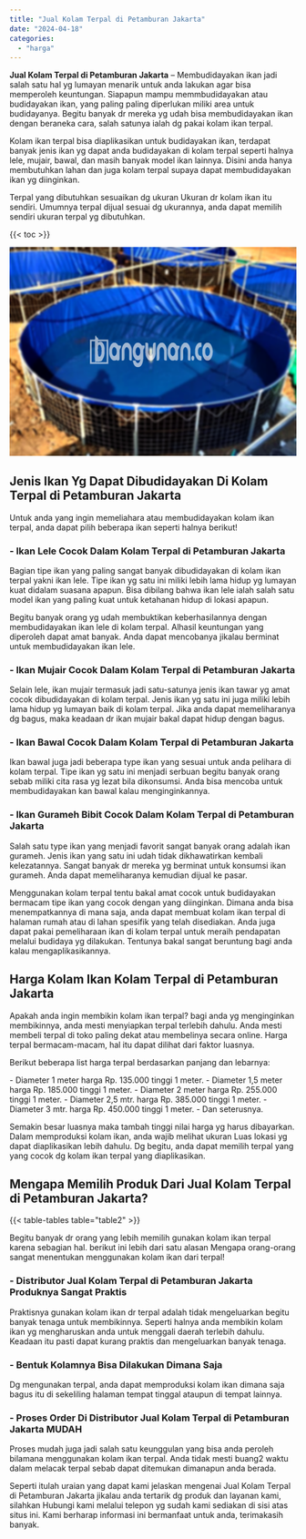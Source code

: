 ```yaml
---
title: "Jual Kolam Terpal di Petamburan Jakarta"
date: "2024-04-18"
categories: 
  - "harga"
---
```


**Jual Kolam Terpal di Petamburan Jakarta** – Membudidayakan ikan jadi salah satu hal yg lumayan menarik untuk anda lakukan agar bisa memperoleh keuntungan. Siapapun mampu memmbudidayakan atau budidayakan ikan, yang paling paling diperlukan miliki area untuk budidayanya. Begitu banyak dr mereka yg udah bisa membudidayakan ikan dengan beraneka cara, salah satunya ialah dg pakai kolam ikan terpal.

Kolam ikan terpal bisa diaplikasikan untuk budidayakan ikan, terdapat banyak jenis ikan yg dapat anda budidayakan di kolam terpal seperti halnya lele, mujair, bawal, dan masih banyak model ikan lainnya. Disini anda hanya membutuhkan lahan dan juga kolam terpal supaya dapat membudidayakan ikan yg diinginkan.

Terpal yang dibutuhkan sesuaikan dg ukuran Ukuran dr kolam ikan itu sendiri. Umumnya terpal dijual sesuai dg ukurannya, anda dapat memilih sendiri ukuran terpal yg dibutuhkan.

{{< toc >}}

![Jual Kolam Terpal di Petamburan Jakarta](/images/jual-kolam-terpal-03.png)

## Jenis Ikan Yg Dapat Dibudidayakan Di Kolam Terpal di Petamburan Jakarta

Untuk anda yang ingin memeliahara atau membudidayakan kolam ikan terpal, anda dapat pilih beberapa ikan seperti halnya berikut!

### \- Ikan Lele Cocok Dalam Kolam Terpal di Petamburan Jakarta

Bagian tipe ikan yang paling sangat banyak dibudidayakan di kolam ikan terpal yakni ikan lele. Tipe ikan yg satu ini miliki lebih lama hidup yg lumayan kuat didalam suasana apapun. Bisa dibilang bahwa ikan lele ialah salah satu model ikan yang paling kuat untuk ketahanan hidup di lokasi apapun.

Begitu banyak orang yg udah membuktikan keberhasilannya dengan membudidayakan ikan lele di kolam terpal. Alhasil keuntungan yang diperoleh dapat amat banyak. Anda dapat mencobanya jikalau berminat untuk membudidayakan ikan lele.

### \- Ikan Mujair Cocok Dalam Kolam Terpal di Petamburan Jakarta

Selain lele, ikan mujair termasuk jadi satu-satunya jenis ikan tawar yg amat cocok dibudidayakan di kolam terpal. Jenis ikan yg satu ini juga miliki lebih lama hidup yg lumayan baik di kolam terpal. Jika anda dapat memeliharanya dg bagus, maka keadaan dr ikan mujair bakal dapat hidup dengan bagus.

### \- Ikan Bawal Cocok Dalam Kolam Terpal di Petamburan Jakarta

Ikan bawal juga jadi beberapa type ikan yang sesuai untuk anda pelihara di kolam terpal. Tipe ikan yg satu ini menjadi serbuan begitu banyak orang sebab miliki cita rasa yg lezat bila dikonsumsi. Anda bisa mencoba untuk membudidayakan kan bawal kalau menginginkannya.

### \- Ikan Gurameh Bibit Cocok Dalam Kolam Terpal di Petamburan Jakarta

Salah satu type ikan yang menjadi favorit sangat banyak orang adalah ikan gurameh. Jenis ikan yang satu ini udah tidak dikhawatirkan kembali kelezatannya. Sangat banyak dr mereka yg berminat untuk konsumsi ikan gurameh. Anda dapat memeliharanya kemudian dijual ke pasar.

Menggunakan kolam terpal tentu bakal amat cocok untuk budidayakan bermacam tipe ikan yang cocok dengan yang diinginkan. Dimana anda bisa menempatkannya di mana saja, anda dapat membuat kolam ikan terpal di halaman rumah atau di lahan spesifik yang telah disediakan. Anda juga dapat pakai pemeliharaan ikan di kolam terpal untuk meraih pendapatan melalui budidaya yg dilakukan. Tentunya bakal sangat beruntung bagi anda kalau mengaplikasikannya.

## Harga Kolam Ikan Kolam Terpal di Petamburan Jakarta

Apakah anda ingin membikin kolam ikan terpal? bagi anda yg menginginkan membikinnya, anda mesti menyiapkan terpal terlebih dahulu. Anda mesti membeli terpal di toko paling dekat atau membelinya secara online. Harga terpal bermacam-macam, hal itu dapat dilihat dari faktor luasnya.

Berikut beberapa list harga terpal berdasarkan panjang dan lebarnya:

\- Diameter 1 meter harga Rp. 135.000 tinggi 1 meter. - Diameter 1,5 meter harga Rp. 185.000 tinggi 1 meter. - Diameter 2 meter harga Rp. 255.000 tinggi 1 meter. - Diameter 2,5 mtr. harga Rp. 385.000 tinggi 1 meter. - Diameter 3 mtr. harga Rp. 450.000 tinggi 1 meter. - Dan seterusnya.

Semakin besar luasnya maka tambah tinggi nilai harga yg harus dibayarkan. Dalam memproduksi kolam ikan, anda wajib melihat ukuran Luas lokasi yg dapat diaplikasikan lebih dahulu. Dg begitu, anda dapat memilih terpal yang yang cocok dg kolam ikan terpal yang diaplikasikan.

## Mengapa Memilih Produk Dari Jual Kolam Terpal di Petamburan Jakarta?

{{< table-tables table="table2" >}}

Begitu banyak dr orang yang lebih memilih gunakan kolam ikan terpal karena sebagian hal. berikut ini lebih dari satu alasan Mengapa orang-orang sangat menentukan menggunakan kolam ikan dari terpal!

### \- Distributor Jual Kolam Terpal di Petamburan Jakarta Produknya Sangat Praktis

Praktisnya gunakan kolam ikan dr terpal adalah tidak mengeluarkan begitu banyak tenaga untuk membikinnya. Seperti halnya anda membikin kolam ikan yg mengharuskan anda untuk menggali daerah terlebih dahulu. Keadaan itu pasti dapat kurang praktis dan mengeluarkan banyak tenaga.

### \- Bentuk Kolamnya Bisa Dilakukan Dimana Saja

Dg mengunakan terpal, anda dapat memproduksi kolam ikan dimana saja bagus itu di sekeliling halaman tempat tinggal ataupun di tempat lainnya.

### \- Proses Order Di Distributor Jual Kolam Terpal di Petamburan Jakarta MUDAH

Proses mudah juga jadi salah satu keunggulan yang bisa anda peroleh bilamana menggunakan kolam ikan terpal. Anda tidak mesti buang2 waktu dalam melacak terpal sebab dapat ditemukan dimanapun anda berada.

Seperti itulah uraian yang dapat kami jelaskan mengenai Jual Kolam Terpal di Petamburan Jakarta jikalau anda tertarik dg produk dan layanan kami, silahkan Hubungi kami melalui telepon yg sudah kami sediakan di sisi atas situs ini. Kami berharap informasi ini bermanfaat untuk anda, terimakasih banyak.
